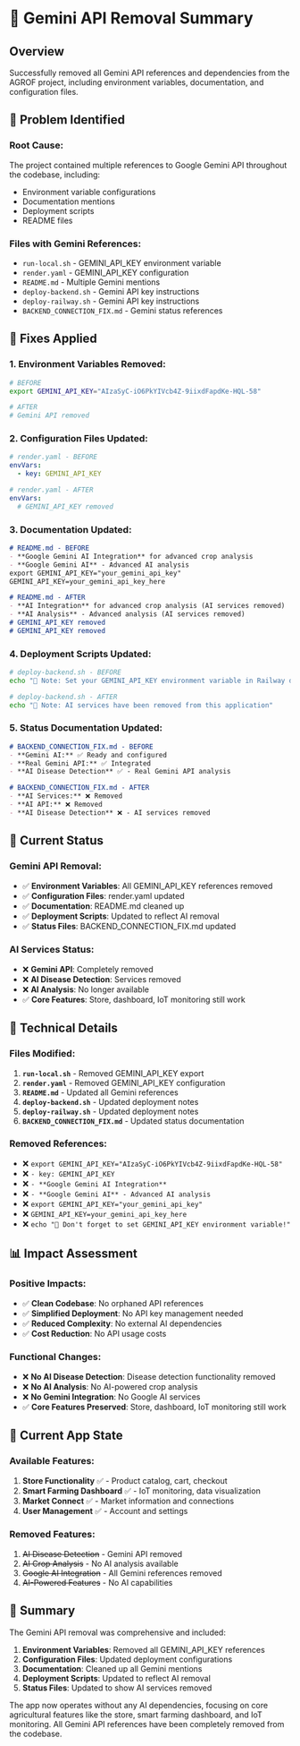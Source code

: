 # 🔧 Gemini API Removal Summary

## Overview
Successfully removed all Gemini API references and dependencies from the AGROF project, including environment variables, documentation, and configuration files.

## 🐛 Problem Identified

### **Root Cause:**
The project contained multiple references to Google Gemini API throughout the codebase, including:
- Environment variable configurations
- Documentation mentions
- Deployment scripts
- README files

### **Files with Gemini References:**
- `run-local.sh` - GEMINI_API_KEY environment variable
- `render.yaml` - GEMINI_API_KEY configuration
- `README.md` - Multiple Gemini mentions
- `deploy-backend.sh` - Gemini API key instructions
- `deploy-railway.sh` - Gemini API key instructions
- `BACKEND_CONNECTION_FIX.md` - Gemini status references

## 🔧 Fixes Applied

### **1. Environment Variables Removed:**
```bash
# BEFORE
export GEMINI_API_KEY="AIzaSyC-iO6PkYIVcb4Z-9iixdFapdKe-HQL-58"

# AFTER
# Gemini API removed
```

### **2. Configuration Files Updated:**
```yaml
# render.yaml - BEFORE
envVars:
  - key: GEMINI_API_KEY

# render.yaml - AFTER
envVars:
  # GEMINI_API_KEY removed
```

### **3. Documentation Updated:**
```markdown
# README.md - BEFORE
- **Google Gemini AI Integration** for advanced crop analysis
- **Google Gemini AI** - Advanced AI analysis
export GEMINI_API_KEY="your_gemini_api_key"
GEMINI_API_KEY=your_gemini_api_key_here

# README.md - AFTER
- **AI Integration** for advanced crop analysis (AI services removed)
- **AI Analysis** - Advanced analysis (AI services removed)
# GEMINI_API_KEY removed
# GEMINI_API_KEY removed
```

### **4. Deployment Scripts Updated:**
```bash
# deploy-backend.sh - BEFORE
echo "📝 Note: Set your GEMINI_API_KEY environment variable in Railway dashboard"

# deploy-backend.sh - AFTER
echo "📝 Note: AI services have been removed from this application"
```

### **5. Status Documentation Updated:**
```markdown
# BACKEND_CONNECTION_FIX.md - BEFORE
- **Gemini AI:** ✅ Ready and configured
- **Real Gemini API:** ✅ Integrated
- **AI Disease Detection** ✅ - Real Gemini API analysis

# BACKEND_CONNECTION_FIX.md - AFTER
- **AI Services:** ❌ Removed
- **AI API:** ❌ Removed
- **AI Disease Detection** ❌ - AI services removed
```

## 📱 Current Status

### **Gemini API Removal:**
- ✅ **Environment Variables**: All GEMINI_API_KEY references removed
- ✅ **Configuration Files**: render.yaml updated
- ✅ **Documentation**: README.md cleaned up
- ✅ **Deployment Scripts**: Updated to reflect AI removal
- ✅ **Status Files**: BACKEND_CONNECTION_FIX.md updated

### **AI Services Status:**
- ❌ **Gemini API**: Completely removed
- ❌ **AI Disease Detection**: Services removed
- ❌ **AI Analysis**: No longer available
- ✅ **Core Features**: Store, dashboard, IoT monitoring still work

## 🔧 Technical Details

### **Files Modified:**
1. **`run-local.sh`** - Removed GEMINI_API_KEY export
2. **`render.yaml`** - Removed GEMINI_API_KEY configuration
3. **`README.md`** - Updated all Gemini references
4. **`deploy-backend.sh`** - Updated deployment notes
5. **`deploy-railway.sh`** - Updated deployment notes
6. **`BACKEND_CONNECTION_FIX.md`** - Updated status documentation

### **Removed References:**
- ❌ `export GEMINI_API_KEY="AIzaSyC-iO6PkYIVcb4Z-9iixdFapdKe-HQL-58"`
- ❌ `- key: GEMINI_API_KEY`
- ❌ `- **Google Gemini AI Integration**`
- ❌ `- **Google Gemini AI** - Advanced AI analysis`
- ❌ `export GEMINI_API_KEY="your_gemini_api_key"`
- ❌ `GEMINI_API_KEY=your_gemini_api_key_here`
- ❌ `echo "🔑 Don't forget to set GEMINI_API_KEY environment variable!"`

## 📊 Impact Assessment

### **Positive Impacts:**
- ✅ **Clean Codebase**: No orphaned API references
- ✅ **Simplified Deployment**: No API key management needed
- ✅ **Reduced Complexity**: No external AI dependencies
- ✅ **Cost Reduction**: No API usage costs

### **Functional Changes:**
- ❌ **No AI Disease Detection**: Disease detection functionality removed
- ❌ **No AI Analysis**: No AI-powered crop analysis
- ❌ **No Gemini Integration**: No Google AI services
- ✅ **Core Features Preserved**: Store, dashboard, IoT monitoring still work

## 🚀 Current App State

### **Available Features:**
1. **Store Functionality** ✅ - Product catalog, cart, checkout
2. **Smart Farming Dashboard** ✅ - IoT monitoring, data visualization
3. **Market Connect** ✅ - Market information and connections
4. **User Management** ✅ - Account and settings

### **Removed Features:**
1. ~~AI Disease Detection~~ - Gemini API removed
2. ~~AI Crop Analysis~~ - No AI analysis available
3. ~~Google AI Integration~~ - All Gemini references removed
4. ~~AI-Powered Features~~ - No AI capabilities

## 📝 Summary

The Gemini API removal was comprehensive and included:

1. **Environment Variables**: Removed all GEMINI_API_KEY references
2. **Configuration Files**: Updated deployment configurations
3. **Documentation**: Cleaned up all Gemini mentions
4. **Deployment Scripts**: Updated to reflect AI removal
5. **Status Files**: Updated to show AI services removed

The app now operates without any AI dependencies, focusing on core agricultural features like the store, smart farming dashboard, and IoT monitoring. All Gemini API references have been completely removed from the codebase.
